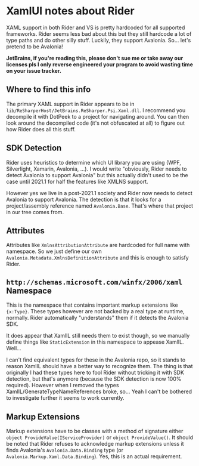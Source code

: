 ﻿# XamlUI notes about Rider

XAML support in both Rider and VS is pretty hardcoded for all supported frameworks. Rider seems less bad about this but they still hardcode a lot of type paths and do other silly stuff. Luckily, they support Avalonia. So... let's pretend to be Avalonia!

**JetBrains, if you're reading this, please don't sue me or take away our licenses pls I only reverse engineered your program to avoid wasting time on your issue tracker.**

## Where to find this info

The primary XAML support in Rider appears to be in `lib/ReSharperHost/JetBrains.ReSharper.Psi.Xaml.dll`. I recommend you decompile it with DotPeek to a project for navigating around. You can then look around the decompiled code (it's not obfuscated at all) to figure out how Rider does all this stuff.

## SDK Detection

Rider uses heuristics to determine which UI library you are using (WPF, Silverlight, Xamarin, Avalonia, ...). I would write "obviously, Rider needs to detect Avalonia to support Avalonia" but this actually didn't used to be the case until 2021.1 for half the features like XMLNS support.

However yes we live in a post-2021.1 society and Rider now needs to detect Avalonia to support Avalonia. The detection is that it looks for a project/assembly reference named `Avalonia.Base`. That's where that project in our tree comes from.

## Attributes

Attributes like `XmlnsAttributionAttribute` are hardcoded for full name with namespace. So we just define our own `Avalonia.Metadata.XmlnsDefinitionAttribute` and this is enough to satisfy Rider.

## `http://schemas.microsoft.com/winfx/2006/xaml` Namespace

This is the namespace that contains important markup extensions like `{x:Type}`. These types however are not backed by a real type at runtime, normally. Rider automatically "understands" them if it detects the Avalonia SDK.

It does appear that XamlIL still needs them to exist though, so we manually define things like `StaticExtension` in this namespace to appease XamlIL. Well...

I can't find equivalent types for these in the Avalonia repo, so it stands to reason XamlIL should have a better way to recognize them. The thing is that originally I had these types here to fool Rider without tricking it with SDK detection, but that's anymore (because the SDK detection is now 100% required). However when I removed the types XamlIL/GenerateTypeNameReferences broke, so... Yeah I can't be bothered to investigate further it seems to work currently.

## Markup Extensions

Markup extensions have to be classes with a method of signature either `object ProvideValue(IServiceProvider)` or `object ProvideValue()`.
It should be noted that Rider refuses to acknowledge markup extensions unless it finds Avalonia's `Avalonia.Data.Binding` type (or `Avalonia.Markup.Xaml.Data.Binding`). Yes, this is an actual requirement.
